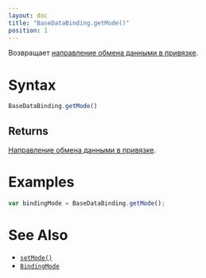 ```yaml
---
layout: doc
title: "BaseDataBinding.getMode()"
position: 1
---
```


Возвращает [направление обмена данными в привязке](../BindingMode/).

# Syntax

```js
BaseDataBinding.getMode()
```
## Returns

[Направление обмена данными в привязке](../BindingMode/).

# Examples

```js
var bindingMode = BaseDataBinding.getMode();
```

# See Also

* [`setMode()`](../BaseDataBinding.setMode/)
* [`BindingMode`](../BindingMode/)
